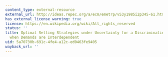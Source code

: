 ```yaml
---
content_type: external-resource
external_url: http://ideas.repec.org/a/ecm/emetrp/v53y1985i2p345-61.html
has_external_license_warning: true
license: https://en.wikipedia.org/wiki/All_rights_reserved
status: ''
title: Optimal Selling Strategies under Uncertainty for a Discriminating Monopolist
  when Demands are Interdependent
uid: 5a70730b-691c-4fe4-a12c-ed0463fe9405
wayback_url: ''
---
```

